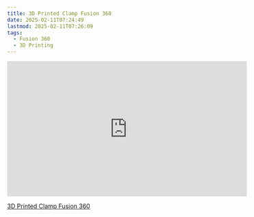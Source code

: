 ```yaml
---
title: 3D Printed Clamp Fusion 360
date: 2025-02-11T07:24:49
lastmod: 2025-02-11T07:26:09
tags:
  - Fusion 360
  - 3D Printing
---
```


<div class="iframe-16-9-container">
<iframe class="youTubeIframe" width="560" height="315" src="https://www.youtube.com/embed/HenImRbfuZg?rel=0" title="YouTube video player" frameborder="0" allow="accelerometer; autoplay; clipboard-write; encrypted-media; gyroscope; picture-in-picture; web-share" allowfullscreen></iframe>
</div>

[3D Printed Clamp Fusion 360](https://youtu.be/HenImRbfuZg)
